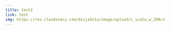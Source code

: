 ```yaml
---
title: test2
link: test
img: https://res.cloudinary.com/dzzja5n1u/image/upload/c_scale,w_200/v1658331237/misc_p5omce.png
---
```

